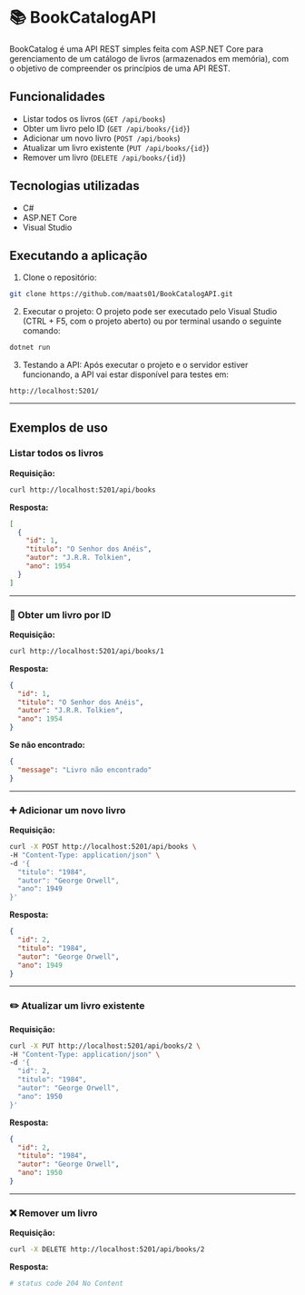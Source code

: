 # 📚 BookCatalogAPI

BookCatalog é uma API REST simples feita com ASP.NET Core para gerenciamento de um catálogo de livros (armazenados em memória), com o objetivo de compreender os princípios de uma API REST.

## Funcionalidades

- Listar todos os livros (`GET /api/books`)
- Obter um livro pelo ID (`GET /api/books/{id}`)
- Adicionar um novo livro (`POST /api/books`)
- Atualizar um livro existente (`PUT /api/books/{id}`)
- Remover um livro (`DELETE /api/books/{id}`)

## Tecnologias utilizadas

- C#
- ASP.NET Core
- Visual Studio

## Executando a aplicação

1. Clone o repositório:
```bash
git clone https://github.com/maats01/BookCatalogAPI.git
```

2. Executar o projeto:
O projeto pode ser executado pelo Visual Studio (CTRL + F5, com o projeto aberto) ou por terminal usando o seguinte comando:
```bash
dotnet run
```

3. Testando a API:
Após executar o projeto e o servidor estiver funcionando, a API vai estar disponível para testes em:
```
http://localhost:5201/
```

---

## Exemplos de uso
### Listar todos os livros

**Requisição:**

```bash
curl http://localhost:5201/api/books
```

**Resposta:**

```json
[
  {
    "id": 1,
    "titulo": "O Senhor dos Anéis",
    "autor": "J.R.R. Tolkien",
    "ano": 1954
  }
]
```
---

### 🔎 Obter um livro por ID

**Requisição:**

```bash
curl http://localhost:5201/api/books/1
```

**Resposta:**

```json
{
  "id": 1,
  "titulo": "O Senhor dos Anéis",
  "autor": "J.R.R. Tolkien",
  "ano": 1954
}
```

**Se não encontrado:**

```json
{
  "message": "Livro não encontrado"
}
```

---

### ➕ Adicionar um novo livro

**Requisição:**

```bash
curl -X POST http://localhost:5201/api/books \
-H "Content-Type: application/json" \
-d '{
  "titulo": "1984",
  "autor": "George Orwell",
  "ano": 1949
}'
```

**Resposta:**

```json
{
  "id": 2,
  "titulo": "1984",
  "autor": "George Orwell",
  "ano": 1949
}
```

---

### ✏️ Atualizar um livro existente

**Requisição:**

```bash
curl -X PUT http://localhost:5201/api/books/2 \
-H "Content-Type: application/json" \
-d '{
  "id": 2,
  "titulo": "1984",
  "autor": "George Orwell",
  "ano": 1950
}'
```

**Resposta:**

```json
{
  "id": 2,
  "titulo": "1984",
  "autor": "George Orwell",
  "ano": 1950
}
```

---

### ❌ Remover um livro

**Requisição:**

```bash
curl -X DELETE http://localhost:5201/api/books/2
```

**Resposta:**

```bash
# status code 204 No Content
```
